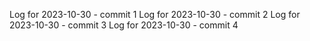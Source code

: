 Log for 2023-10-30 - commit 1
Log for 2023-10-30 - commit 2
Log for 2023-10-30 - commit 3
Log for 2023-10-30 - commit 4
